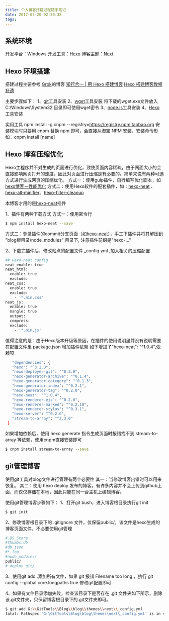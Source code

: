 ```yaml
---
title: 个人博客搭建过程随手笔记
date: 2017-05-20 02:50:38
tags:
---
```

## 系统环境
开发平台：Windows
开发工具：[Hexo](https://hexo.io/)
博客主题：[Next](http://theme-next.iissnan.com/)

## Hexo 环境搭建
搭建过程主要参考 [Grok](http://lowrank.science/)的博客
[知行合一 | 用 Hexo 搭建博客](http://lowrank.science/Hexo-Github/)
[Hexo 搭建博客教程补遗](http://lowrank.science/Hexo-Addendum/)

主要步骤如下：
1、[git](https://git-scm.com/downloads)工具安装
2、[wget](https://jaist.dl.sourceforge.net/project/gnuwin32/wget/1.11.4-1/wget-1.11.4-1-setup.exe)工具安装
   将下载的wget.exe文件放入 C:\Windows\System32 目录即可使用wget密令
3、[node.js](https://nodejs.org)工具安装
4、[Hexo](https://hexo.io/)工具安装

实用工具 npm install -g cnpm --registry=https://registry.npm.taobao.org
安装模块时只要用 cnpm 替换 npm 即可，会直接从淘宝 NPM 安装，安装命令形如：cnpm install [name]

## Hexo 博客压缩优化
Hexo主程序并不对生成的页面进行优化，致使页面内容稀疏，由于网面大小的会直接影响网页打开的速度，因此对页面进行压缩是有必要的。简单来说有两种可选方式进行生成网页的压缩优化。
方式一：使用gulp插件，自行编写优化脚本，如[hexo博客－性能优化](http://www.cnblogs.com/jarson-7426/p/5660424.html)
方式二：使用Hexo软件的配套插件，如：[hexo-neat](https://github.com/rozbo/hexo-neat) 、[hexo-all-minifier](https://github.com/chenzhutian/hexo-all-minifier)、[hexo-filter-cleanup](https://github.com/mamboer/hexo-filter-cleanup)

本博客才用的是[hexo-neat](https://github.com/rozbo/hexo-neat)插件

1、插件有两种下载方式
方式一：使用密令行
 ``` bash
$ npm install hexo-neat --save
```
方式二：登录插件的commit分支页面（如[hexo-neat](https://github.com/rozbo/hexo-neat/commits/master)），手工下插件并将其解压到 "blog根目录\node_modules" 目录下, 注意插件前缀是"hexo-..."

2、下载完插件后，修改站点的配置文件 _config.yml ,加入相关的压缩配置
``` bash
## Hexo-neat config
neat_enable: true
neat_html:
  enable: true
  exclude:
neat_css:
  enable: true
  exclude:
    - '*.min.css'
neat_js:
  enable: true
  mangle: true
  output:
  compress:
  exclude:
    - '*.min.js'
```

值得注意的是：由于Hexo版本升级等原因，在插件的使用说明里并没有说明需要在配置文件里 package.json 增加插件依赖
如下增加了"hexo-neat": "^1.0.4",依赖项
 ``` bash
    "dependencies": {
    "hexo": "^3.2.0",
    "hexo-deployer-git": "^0.3.0",
    "hexo-generator-archive": "^0.1.4",
    "hexo-generator-category": "^0.1.3",
    "hexo-generator-index": "^0.2.1",
    "hexo-generator-tag": "^0.2.0",
    "hexo-neat": "^1.0.4",
    "hexo-renderer-ejs": "^0.2.0",
    "hexo-renderer-marked": "^0.2.10",
    "hexo-renderer-stylus": "^0.3.1",
    "hexo-server": "^0.2.0",
    "stream-to-array": "^2.3.0"
  }
```
如果增加依赖后，使用 hexo generate 指令生成页面时报错找不到 stream-to-array 等依赖，使用cnpm直接安装即可
``` bash
$ cnpm install stream-to-array --save
```
## git管理博客
使用git工具对blog文件进行管理有两个必要性
其一：当修改博客出错时可以用来恢复。
其二：使用 hexo deploy 发布的博客，有许多内容并不会上传到github上面，而仅仅存储在本地，因此只能在同一台主机上编辑博客。

使用git管理博客步骤如下：
1、打开git bush，进入博客根目录执行git init
 ``` bash
$ git init
```
2、修改博客根目录下的 .gitignore 文件，仅保留public/，该文件是hexo生成的博客页面文件，不必要使用git管理
 ``` bash
#.DS_Store
#Thumbs.db
#db.json
#*.log
#node_modules/
public/
#.deploy_git/
```
3、使用git add .添加所有文件，如果 git 报错 Filename too long ，执行 git config --global core.longpaths true 修改git配置即可

4、如果有文件目录添加失败，检查该目录下是否存在 .git 文件夹如下所示，删除该.git文件夹，只保留博客根目录下的.git文件夹即可。
 ``` bash
$ git add G:\\GitTools\\Blog\\blog\\themes\\next\\_config.yml
fatal: Pathspec 'G:\GitTools\Blog\blog\themes\next\_config.yml' is in submodule 'themes/next'
```




